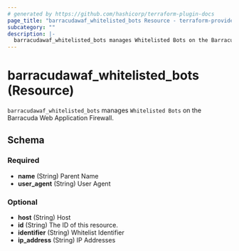 ```yaml
---
# generated by https://github.com/hashicorp/terraform-plugin-docs
page_title: "barracudawaf_whitelisted_bots Resource - terraform-provider-barracudawaf"
subcategory: ""
description: |-
  barracudawaf_whitelisted_bots manages Whitelisted Bots on the Barracuda Web Application Firewall.
---
```


# barracudawaf_whitelisted_bots (Resource)

`barracudawaf_whitelisted_bots` manages `Whitelisted Bots` on the Barracuda Web Application Firewall.



<!-- schema generated by tfplugindocs -->
## Schema

### Required

- **name** (String) Parent Name
- **user_agent** (String) User Agent

### Optional

- **host** (String) Host
- **id** (String) The ID of this resource.
- **identifier** (String) Whitelist Identifier
- **ip_address** (String) IP Addresses


